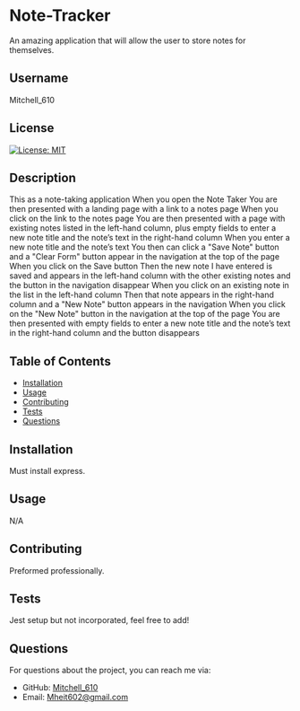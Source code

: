 # Note-Tracker
An amazing application that will allow the user to store notes for themselves.

## Username
Mitchell_610

## License
[![License: MIT](https://img.shields.io/badge/License-MIT-yellow.svg)](https://opensource.org/licenses/MIT)

## Description
This as a note-taking application
When you open the Note Taker
You are then presented with a landing page with a link to a notes page
When you click on the link to the notes page
You are then presented with a page with existing notes listed in the left-hand column, plus empty fields to enter a new note title and the note’s text in the right-hand column
When you enter a new note title and the note’s text
You then can click a "Save Note" button and a "Clear Form" button appear in the navigation at the top of the page
When you click on the Save button
Then the new note I have entered is saved and appears in the left-hand column with the other existing notes and the button in the navigation disappear
When you click on an existing note in the list in the left-hand column
Then that note appears in the right-hand column and a "New Note" button appears in the navigation
When you click on the "New Note" button in the navigation at the top of the page
You are then presented with empty fields to enter a new note title and the note’s text in the right-hand column and the button disappears

## Table of Contents
- [Installation](#installation)
- [Usage](#usage)
- [Contributing](#contributing)
- [Tests](#tests)
- [Questions](#questions)

## Installation
Must install express.

## Usage
N/A

## Contributing
Preformed professionally.

## Tests
Jest setup but not incorporated, feel free to add!

## Questions
For questions about the project, you can reach me via:
- GitHub: [Mitchell_610](https://github.com/Mitchell_610)
- Email: Mheit602@gmail.com
